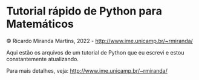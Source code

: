 # Tutorial rápido de Python para Matemáticos

© Ricardo Miranda Martins, 2022 - http://www.ime.unicamp.br/~rmiranda/

Aqui estão os arquivos de um tutorial de Python que eu escrevi e estou constantemente atualizando.

Para mais detalhes, veja: http://www.ime.unicamp.br/~rmiranda/
